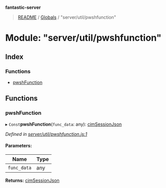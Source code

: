 **fantastic-server**

> [README](../README.md) / [Globals](../globals.md) / "server/util/pwshfunction"

# Module: "server/util/pwshfunction"

## Index

### Functions

* [pwshFunction](_server_util_pwshfunction_.md#pwshfunction)

## Functions

### pwshFunction

▸ `Const`**pwshFunction**(`func_data`: any): [cimSessionJson](_packages_fantastic_cli_cimsessionjson_.md#cimsessionjson)

*Defined in [server/util/pwshfunction.js:1](https://github.com/besimorhino/project-fantastic/blob/a9b4b41/server/util/pwshfunction.js#L1)*

#### Parameters:

Name | Type |
------ | ------ |
`func_data` | any |

**Returns:** [cimSessionJson](_packages_fantastic_cli_cimsessionjson_.md#cimsessionjson)
